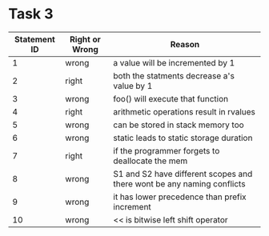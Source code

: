 # Task 3
 
 Statement ID | Right or Wrong | Reason
 -------------|--------------|-------
 1|wrong|a value will be incremented by 1
 2|right| both the statments decrease a's value by 1
 3|wrong| foo() will execute that function
 4|right| arithmetic operations result in rvalues
 5|wrong| can be stored in stack memory too
 6|wrong| static leads to static storage duration
 7|right| if the programmer forgets to deallocate the mem
 8|wrong| S1 and S2 have different scopes and there wont be any naming conflicts
 9|wrong| it has lower precedence than prefix increment
 10|wrong| << is bitwise left shift operator